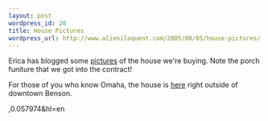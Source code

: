 ```yaml
---
layout: post
wordpress_id: 20
title: House Pictures
wordpress_url: http://www.alieniloquent.com/2005/08/05/house-pictures/
---
```

Erica has blogged some [pictures][1] of the house we're buying. Note the porch
funiture that we got into the contract!

For those of you who know Omaha, the house is [here][2] right outside of
downtown Benson.

   [1]: http://www.sperari.com/archives/2005/08/05/house-house-house/

   [2]: http://maps.google.com/maps?q=5844+Corby+St,+Omaha,+68104&spn=0.032290
,0.057974&hl=en

